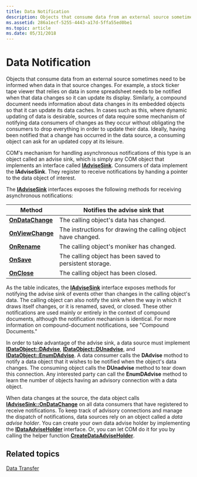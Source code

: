 ```yaml
---
title: Data Notification
description: Objects that consume data from an external source sometimes need to be informed when data in that source changes.
ms.assetid: 286a1ecf-5255-4443-a17d-5ffa55ed0be1
ms.topic: article
ms.date: 05/31/2018
---
```


# Data Notification

Objects that consume data from an external source sometimes need to be informed when data in that source changes. For example, a stock ticker tape viewer that relies on data in some spreadsheet needs to be notified when that data changes so it can update its display. Similarly, a compound document needs information about data changes in its embedded objects so that it can update its data caches. In cases such as this, where dynamic updating of data is desirable, sources of data require some mechanism of notifying data consumers of changes as they occur without obligating the consumers to drop everything in order to update their data. Ideally, having been notified that a change has occurred in the data source, a consuming object can ask for an updated copy at its leisure.

COM's mechanism for handling asynchronous notifications of this type is an object called an advise sink, which is simply any COM object that implements an interface called [**IAdviseSink**](/windows/desktop/api/ObjIdl/nn-objidl-iadvisesink). Consumers of data implement the **IAdviseSink**. They register to receive notifications by handing a pointer to the data object of interest.

The [**IAdviseSink**](/windows/desktop/api/ObjIdl/nn-objidl-iadvisesink) interfaces exposes the following methods for receiving asynchronous notifications:



| Method                                                      | Notifies the advise sink that                                            |
|-------------------------------------------------------------|--------------------------------------------------------------------------|
| [**OnDataChange**](/windows/desktop/api/ObjIdl/nf-objidl-iadvisesink-ondatachange)<br/> | The calling object's data has changed.<br/>                        |
| [**OnViewChange**](/windows/desktop/api/ObjIdl/nf-objidl-iadvisesink-onviewchange)<br/> | The instructions for drawing the calling object have changed.<br/> |
| [**OnRename**](/windows/desktop/api/ObjIdl/nf-objidl-iadvisesink-onrename)<br/>         | The calling object's moniker has changed.<br/>                     |
| [**OnSave**](/windows/desktop/api/ObjIdl/nf-objidl-iadvisesink-onsave)<br/>             | The calling object has been saved to persistent storage.<br/>      |
| [**OnClose**](/windows/desktop/api/ObjIdl/nf-objidl-iadvisesink-onclose)<br/>           | The calling object has been closed.<br/>                           |



 

As the table indicates, the [**IAdviseSink**](/windows/desktop/api/ObjIdl/nn-objidl-iadvisesink) interface exposes methods for notifying the advise sink of events other than changes in the calling object's data. The calling object can also notify the sink when the way in which it draws itself changes, or it is renamed, saved, or closed. These other notifications are used mainly or entirely in the context of compound documents, although the notification mechanism is identical. For more information on compound-document notifications, see "Compound Documents."

In order to take advantage of the advise sink, a data source must implement [**IDataObject::DAdvise**](/windows/desktop/api/ObjIdl/nf-objidl-idataobject-dadvise), [**IDataObject::DUnadvise**](/windows/desktop/api/ObjIdl/nf-objidl-idataobject-dunadvise), and [**IDataObject::EnumDAdvise**](/windows/desktop/api/ObjIdl/nf-objidl-idataobject-enumdadvise). A data consumer calls the **DAdvise** mothod to notify a data object that it wishes to be notified when the object's data changes. The consuming object calls the **DUnadvise** method to tear down this connection. Any interested party can call the **EnumDAdvise** method to learn the number of objects having an advisory connection with a data object.

When data changes at the source, the data object calls [**IAdviseSink::OnDataChange**](/windows/desktop/api/ObjIdl/nf-objidl-iadvisesink-ondatachange) on all data consumers that have registered to receive notifications. To keep track of advisory connections and manage the dispatch of notifications, data sources rely on an object called a *data advise holder*. You can create your own data advise holder by implementing the [**IDataAdviseHolder**](/windows/desktop/api/ObjIdl/nn-objidl-idataadviseholder) interface. Or, you can let COM do it for you by calling the helper function [**CreateDataAdviseHolder**](https://msdn.microsoft.com/library/ms690308(v=VS.85).aspx).

## Related topics

<dl> <dt>

[Data Transfer](data-transfer.md)
</dt> </dl>

 

 





